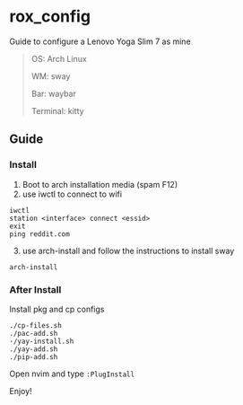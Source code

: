 # rox_config
Guide to configure a Lenovo Yoga Slim 7 as mine

> OS: Arch Linux
> 
> WM: sway
> 
> Bar: waybar
> 
> Terminal: kitty

## Guide

### Install

1. Boot to arch installation media (spam F12)
2. use iwctl to connect to wifi
```
iwctl 
station <interface> connect <essid>
exit
ping reddit.com
```

3. use arch-install and follow the instructions to install sway
```
arch-install
```

### After Install

Install pkg and cp configs
```
./cp-files.sh
./pac-add.sh
·/yay-install.sh
./yay-add.sh
./pip-add.sh
```
Open nvim and type `:PlugInstall`

Enjoy!

